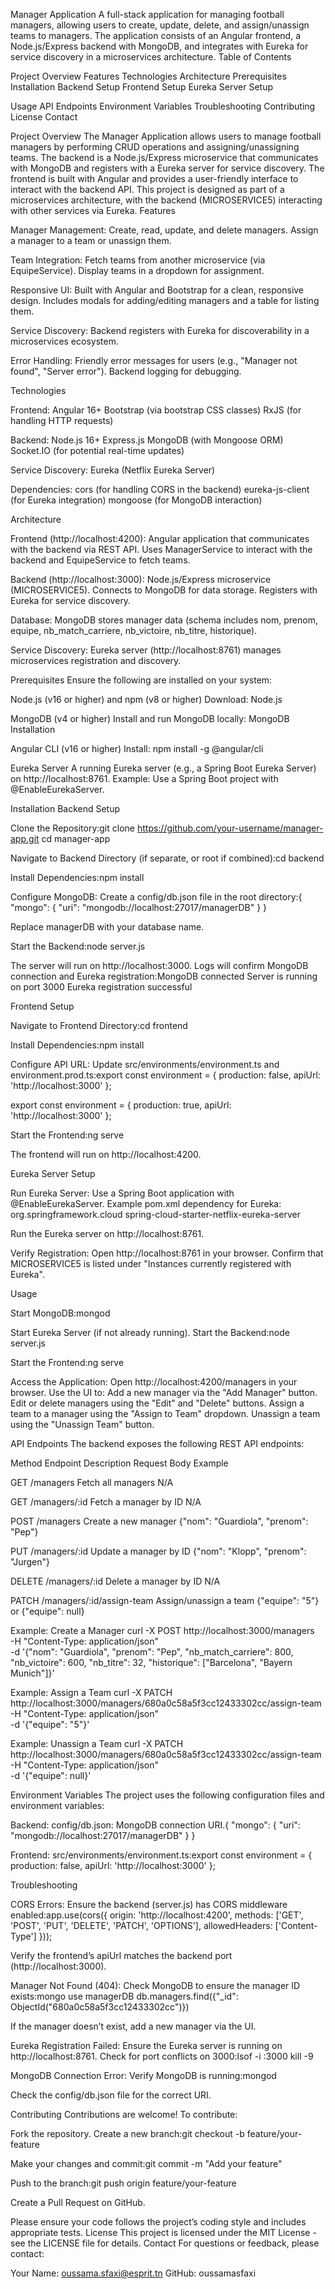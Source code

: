 Manager Application
A full-stack application for managing football managers, allowing users to create, update, delete, and assign/unassign teams to managers. The application consists of an Angular frontend, a Node.js/Express backend with MongoDB, and integrates with Eureka for service discovery in a microservices architecture.
Table of Contents

Project Overview
Features
Technologies
Architecture
Prerequisites
Installation
Backend Setup
Frontend Setup
Eureka Server Setup


Usage
API Endpoints
Environment Variables
Troubleshooting
Contributing
License
Contact

Project Overview
The Manager Application allows users to manage football managers by performing CRUD operations and assigning/unassigning teams. The backend is a Node.js/Express microservice that communicates with MongoDB and registers with a Eureka server for service discovery. The frontend is built with Angular and provides a user-friendly interface to interact with the backend API.
This project is designed as part of a microservices architecture, with the backend (MICROSERVICE5) interacting with other services via Eureka.
Features

Manager Management:
Create, read, update, and delete managers.
Assign a manager to a team or unassign them.


Team Integration:
Fetch teams from another microservice (via EquipeService).
Display teams in a dropdown for assignment.


Responsive UI:
Built with Angular and Bootstrap for a clean, responsive design.
Includes modals for adding/editing managers and a table for listing them.


Service Discovery:
Backend registers with Eureka for discoverability in a microservices ecosystem.


Error Handling:
Friendly error messages for users (e.g., "Manager not found", "Server error").
Backend logging for debugging.



Technologies

Frontend:
Angular 16+
Bootstrap (via bootstrap CSS classes)
RxJS (for handling HTTP requests)


Backend:
Node.js 16+
Express.js
MongoDB (with Mongoose ORM)
Socket.IO (for potential real-time updates)


Service Discovery:
Eureka (Netflix Eureka Server)


Dependencies:
cors (for handling CORS in the backend)
eureka-js-client (for Eureka integration)
mongoose (for MongoDB interaction)



Architecture

Frontend (http://localhost:4200):
Angular application that communicates with the backend via REST API.
Uses ManagerService to interact with the backend and EquipeService to fetch teams.


Backend (http://localhost:3000):
Node.js/Express microservice (MICROSERVICE5).
Connects to MongoDB for data storage.
Registers with Eureka for service discovery.


Database:
MongoDB stores manager data (schema includes nom, prenom, equipe, nb_match_carriere, nb_victoire, nb_titre, historique).


Service Discovery:
Eureka server (http://localhost:8761) manages microservices registration and discovery.



Prerequisites
Ensure the following are installed on your system:

Node.js (v16 or higher) and npm (v8 or higher)
Download: Node.js


MongoDB (v4 or higher)
Install and run MongoDB locally: MongoDB Installation


Angular CLI (v16 or higher)
Install: npm install -g @angular/cli


Eureka Server
A running Eureka server (e.g., a Spring Boot Eureka Server) on http://localhost:8761.
Example: Use a Spring Boot project with @EnableEurekaServer.



Installation
Backend Setup

Clone the Repository:git clone https://github.com/your-username/manager-app.git
cd manager-app


Navigate to Backend Directory (if separate, or root if combined):cd backend


Install Dependencies:npm install


Configure MongoDB:
Create a config/db.json file in the root directory:{
  "mongo": {
    "uri": "mongodb://localhost:27017/managerDB"
  }
}


Replace managerDB with your database name.


Start the Backend:node server.js


The server will run on http://localhost:3000.
Logs will confirm MongoDB connection and Eureka registration:MongoDB connected
Server is running on port 3000
Eureka registration successful





Frontend Setup

Navigate to Frontend Directory:cd frontend


Install Dependencies:npm install


Configure API URL:
Update src/environments/environment.ts and environment.prod.ts:export const environment = {
  production: false,
  apiUrl: 'http://localhost:3000'
};

export const environment = {
  production: true,
  apiUrl: 'http://localhost:3000'
};




Start the Frontend:ng serve


The frontend will run on http://localhost:4200.



Eureka Server Setup

Run Eureka Server:
Use a Spring Boot application with @EnableEurekaServer.
Example pom.xml dependency for Eureka:<dependency>
    <groupId>org.springframework.cloud</groupId>
    <artifactId>spring-cloud-starter-netflix-eureka-server</artifactId>
</dependency>


Run the Eureka server on http://localhost:8761.


Verify Registration:
Open http://localhost:8761 in your browser.
Confirm that MICROSERVICE5 is listed under "Instances currently registered with Eureka".



Usage

Start MongoDB:mongod


Start Eureka Server (if not already running).
Start the Backend:node server.js


Start the Frontend:ng serve


Access the Application:
Open http://localhost:4200/managers in your browser.
Use the UI to:
Add a new manager via the "Add Manager" button.
Edit or delete managers using the "Edit" and "Delete" buttons.
Assign a team to a manager using the "Assign to Team" dropdown.
Unassign a team using the "Unassign Team" button.





API Endpoints
The backend exposes the following REST API endpoints:



Method
Endpoint
Description
Request Body Example



GET
/managers
Fetch all managers
N/A


GET
/managers/:id
Fetch a manager by ID
N/A


POST
/managers
Create a new manager
{"nom": "Guardiola", "prenom": "Pep"}


PUT
/managers/:id
Update a manager by ID
{"nom": "Klopp", "prenom": "Jurgen"}


DELETE
/managers/:id
Delete a manager by ID
N/A


PATCH
/managers/:id/assign-team
Assign/unassign a team
{"equipe": "5"} or {"equipe": null}


Example: Create a Manager
curl -X POST http://localhost:3000/managers \
-H "Content-Type: application/json" \
-d '{"nom": "Guardiola", "prenom": "Pep", "nb_match_carriere": 800, "nb_victoire": 600, "nb_titre": 32, "historique": ["Barcelona", "Bayern Munich"]}'

Example: Assign a Team
curl -X PATCH http://localhost:3000/managers/680a0c58a5f3cc12433302cc/assign-team \
-H "Content-Type: application/json" \
-d '{"equipe": "5"}'

Example: Unassign a Team
curl -X PATCH http://localhost:3000/managers/680a0c58a5f3cc12433302cc/assign-team \
-H "Content-Type: application/json" \
-d '{"equipe": null}'

Environment Variables
The project uses the following configuration files and environment variables:

Backend:
config/db.json: MongoDB connection URI.{
  "mongo": {
    "uri": "mongodb://localhost:27017/managerDB"
  }
}




Frontend:
src/environments/environment.ts:export const environment = {
  production: false,
  apiUrl: 'http://localhost:3000'
};





Troubleshooting

CORS Errors:
Ensure the backend (server.js) has CORS middleware enabled:app.use(cors({ origin: 'http://localhost:4200', methods: ['GET', 'POST', 'PUT', 'DELETE', 'PATCH', 'OPTIONS'], allowedHeaders: ['Content-Type'] }));


Verify the frontend’s apiUrl matches the backend port (http://localhost:3000).


Manager Not Found (404):
Check MongoDB to ensure the manager ID exists:mongo
use managerDB
db.managers.find({"_id": ObjectId("680a0c58a5f3cc12433302cc")})


If the manager doesn’t exist, add a new manager via the UI.


Eureka Registration Failed:
Ensure the Eureka server is running on http://localhost:8761.
Check for port conflicts on 3000:lsof -i :3000
kill -9 <PID>




MongoDB Connection Error:
Verify MongoDB is running:mongod


Check the config/db.json file for the correct URI.



Contributing
Contributions are welcome! To contribute:

Fork the repository.
Create a new branch:git checkout -b feature/your-feature


Make your changes and commit:git commit -m "Add your feature"


Push to the branch:git push origin feature/your-feature


Create a Pull Request on GitHub.

Please ensure your code follows the project’s coding style and includes appropriate tests.
License
This project is licensed under the MIT License - see the LICENSE file for details.
Contact
For questions or feedback, please contact:

Your Name: oussama.sfaxi@esprit.tn
GitHub: oussamasfaxi

